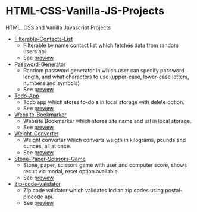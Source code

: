 # HTML-CSS-Vanilla-JS-Projects
HTML, CSS and Vanilla Javascript Projects
- [Filterable-Contacts-List](./Filterable-Contacts-List)
  - Filterable by name contact list which fetches data from random users api
  - See [preview](https://htmlpreview.github.io/?https://github.com/AnshulAnand/HTML-CSS-Vanilla-JS-Projects/blob/main/Filterable-Contacts-List/index.html)
- [Password-Generator](./Password-Generator)
  - Random password generator in which user can specify password length, and what characters to use (upper-case, lower-case letters, numbers and symbols)
  - See [preview](https://htmlpreview.github.io/?https://github.com/AnshulAnand/HTML-CSS-Vanilla-JS-Projects/blob/main/Password-Generator/index.html)
- [Todo-App](./Todo-App)
  - Todo app which stores to-do's in local storage with delete option.
  - See [preview](https://htmlpreview.github.io/?https://github.com/AnshulAnand/HTML-CSS-Vanilla-JS-Projects/blob/main/Todo-App/index.html)
- [Website-Bookmarker](./Website-Bookmarker)
  - Website Bookmarker which stores site name and url in local storage.
  - See [preview](https://htmlpreview.github.io/?https://github.com/AnshulAnand/HTML-CSS-Vanilla-JS-Projects/blob/main/Website-Bookmarker/index.html)
- [Weight-Converter](./Weight-Converter)
  - Weight converter which converts weigth in kilograms, pounds and ounces, all at once.
  - See [preview](https://htmlpreview.github.io/?https://github.com/AnshulAnand/HTML-CSS-Vanilla-JS-Projects/blob/main/Weight-Converter/index.html)
- [Stone-Paper-Scissors-Game](./stone-paper-scissors-game)
  - Stone, paper, scissors game with user and computer score, shows result via modal, reset option available.
  - See [preview](https://htmlpreview.github.io/?https://github.com/AnshulAnand/HTML-CSS-Vanilla-JS-Projects/blob/main/stone-paper-scissors-game/index.html)
- [Zip-code-validator](./zip-code-validator)
  - Zip code validator which validates Indian zip codes using postal-pincode api.
  - See [preview](https://htmlpreview.github.io/?https://github.com/AnshulAnand/HTML-CSS-Vanilla-JS-Projects/blob/main/zip-code-validator/index.html)
